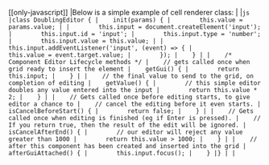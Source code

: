 [[only-javascript]]
|Below is a simple example of cell renderer class:
|
|```js
|class DoublingEditor {
|    init(params) {
|        this.value = params.value;
|
|        this.input = document.createElement('input');
|        this.input.id = 'input';
|        this.input.type = 'number';
|        this.input.value = this.value;
|
|        this.input.addEventListener('input', (event) => {
|            this.value = event.target.value;
|        });
|    }
|
|    /* Component Editor Lifecycle methods */
|    // gets called once when grid ready to insert the element
|    getGui() {
|        return this.input;
|    }
|
|    // the final value to send to the grid, on completion of editing
|    getValue() {
|        // this simple editor doubles any value entered into the input
|        return this.value * 2;
|    }
|
|    // Gets called once before editing starts, to give editor a chance to
|    // cancel the editing before it even starts.
|    isCancelBeforeStart() {
|        return false;
|    }
|
|    // Gets called once when editing is finished (eg if Enter is pressed).
|    // If you return true, then the result of the edit will be ignored.
|    isCancelAfterEnd() {
|        // our editor will reject any value greater than 1000
|        return this.value > 1000;
|    }
|
|    // after this component has been created and inserted into the grid
|    afterGuiAttached() {
|        this.input.focus();
|    }
|}
|
|```
